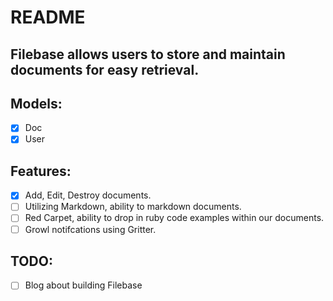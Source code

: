 # README

## Filebase allows users to store and maintain documents for easy retrieval.

## Models:
- [x] Doc
- [x] User

## Features:
- [x] Add, Edit, Destroy documents.
- [ ] Utilizing Markdown, ability to markdown documents.
- [ ] Red Carpet, ability to drop in ruby code examples within our documents.
- [ ] Growl notifcations using Gritter.

## TODO:
- [ ] Blog about building Filebase

